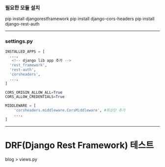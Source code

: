 ### 필요한 모듈 설치

pip install djangorestframework
pip install django-cors-headers
pip install django-rest-auth

---

### settings.py

```python
INSTALLED_APPS = [
  ...,
   <!-- django lib app 추가 -->
  'rest_framework',
  'rest-auth',
  'corsheaders',
  ...,
]

CORS_ORIGIN_ALLOW_ALL=True
CORS_ALLOW_CREDENTIALS=True

MIDDLEWARE = [
    'corsheaders.middleware.CorsMiddleware', #최상단 추가
    ...,
]
```

---

# DRF(Django Rest Framework) 테스트

blog > views.py
